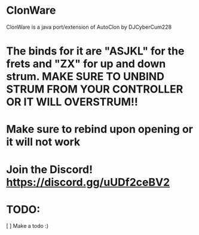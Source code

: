 # ClonWare
ClonWare is a java port/extension of AutoClon by DJCyberCum228

# The binds for it are "ASJKL" for the frets and "ZX" for up and down strum. MAKE SURE TO UNBIND STRUM FROM YOUR CONTROLLER OR IT WILL OVERSTRUM!!
# Make sure to rebind upon opening or it will not work

# Join the Discord! https://discord.gg/uUDf2ceBV2

# TODO:
[ ] Make a todo :)
